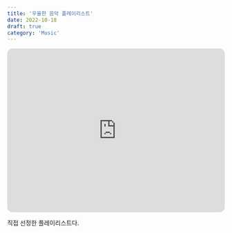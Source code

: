 ```yaml
---
title: '우울한 음악 플레이리스트'
date: 2022-10-18
draft: true
category: 'Music'
---
```


<iframe style="border-radius:12px" src="https://open.spotify.com/embed/playlist/76xDOiT9QZfI5NO1X2iUdH?utm_source=generator&theme=0" width="100%" height="380" frameBorder="0" allowfullscreen="" allow="autoplay; clipboard-write; encrypted-media; fullscreen; picture-in-picture" loading="lazy"></iframe>

직접 선정한 플레이리스트다.
